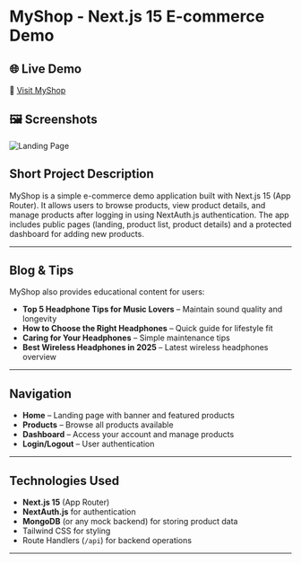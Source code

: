 # MyShop - Next.js 15 E-commerce Demo

## 🌐 Live Demo
🔗 [Visit MyShop](https://product-hunt-ruby.vercel.app/)

## 🖼 Screenshots
![Landing Page](https://i.ibb.co.com/C3vyhWbP/Screenshot-2025-08-23-060423.png)



## Short Project Description
MyShop is a simple e-commerce demo application built with Next.js 15 (App Router). It allows users to browse products, view product details, and manage products after logging in using NextAuth.js authentication. The app includes public pages (landing, product list, product details) and a protected dashboard for adding new products.

---

## Blog & Tips

MyShop also provides educational content for users:

- **Top 5 Headphone Tips for Music Lovers** – Maintain sound quality and longevity  
- **How to Choose the Right Headphones** – Quick guide for lifestyle fit  
- **Caring for Your Headphones** – Simple maintenance tips  
- **Best Wireless Headphones in 2025** – Latest wireless headphones overview  

---

## Navigation

- **Home** – Landing page with banner and featured products  
- **Products** – Browse all products available  
- **Dashboard** – Access your account and manage products  
- **Login/Logout** – User authentication  

---

## Technologies Used
- **Next.js 15** (App Router)  
- **NextAuth.js** for authentication  
- **MongoDB** (or any mock backend) for storing product data  
- Tailwind CSS for styling  
- Route Handlers (`/api`) for backend operations  

---

